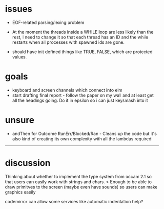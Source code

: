 # issues

- EOF-related parsing/lexing problem
- At the moment the threads inside a WHILE loop are less likely than the rest, I need to change it so that each thread has an ID and the while restarts when all processes with spawned ids are gone.

- should have init defined things like TRUE, FALSE, which are protected values.

# goals

- keyboard and screen channels which connect into elm
- start drafting final report - follow the paper on my wall and at least get all the headings going. Do it in epsilon so i can just keysmash into it

# unsure

- andThen for Outcome RunErr/Blocked/Ran - Cleans up the code but it's also kind of creating its own complexity with all the lambdas required

---

# discussion

Thinking about whether to implement the type system from occam 2.1 so that users can easily work with strings and chars. > Enough to be able to draw primitves to the screen (maybe even have sounds) so users can make graphics easily 

codemirror can allow some services like automatic indentation help?